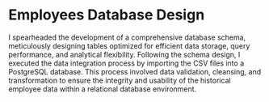 # Employees Database Design

I spearheaded the development of a comprehensive database schema, meticulously designing tables optimized for efficient data storage, query performance, and analytical flexibility. Following the schema design, I executed the data integration process by importing the CSV files into a PostgreSQL database. This process involved data validation, cleansing, and transformation to ensure the integrity and usability of the historical employee data within a relational database environment.
